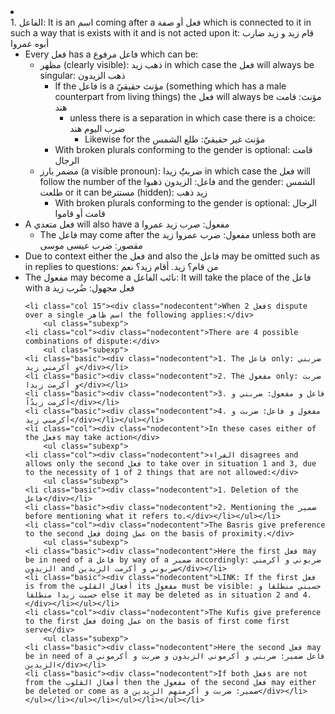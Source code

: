 <li class="col 14"><div class="nodecontent">1. الفاعل: It is an اسم coming after a فعل أو صفة which is connected to it in such a way that is exists with it and is not acted upon it: قام زيد و زيد ضارب أبوه عمروا</div>
		<ul class="subexp">
	<li class="col"><div class="nodecontent">Every فعل has a فاعل مرفوع which can be:</div>
		<ul class="subexp">
	<li class="col"><div class="nodecontent">مظهر (clearly visible): ذهب زيد in which case the فعل will always be singular: ذهب الزيدون</div>
		<ul class="subexp">
	<li class="col"><div class="nodecontent">If the فاعل is a مؤنث حقيقيّ (something which has a male counterpart from living things) the فعل will always be مؤنث: قامت هند</div>
		<ul class="subexp">
	<li class="col"><div class="nodecontent">unless there is a separation in which case there is a choice: ضرب اليوم هند</div>
		<ul class="subexp">
	<li class="basic"><div class="nodecontent">Likewise for the مؤنث غير حقيقيّ: طلع الشمس</div></li></ul></li></ul></li>
	<li class="basic"><div class="nodecontent">With broken plurals conforming to the gender is optional: قامت الرجال</div></li></ul></li>
	<li class="col"><div class="nodecontent">مضمر بارز (a visible pronoun): ضربتَُِ زيدا in which case the فعل will follow the number of the فاعل: الزيدون ذهبوا and the gender: الشمس طلعت or it can beمستتر (hidden): زيد ذهب</div>
		<ul class="subexp">
	<li class="basic"><div class="nodecontent">With broken plurals conforming to the gender is optional: الرجال قامت أو قاموا</div></li></ul></li></ul></li>
	<li class="col"><div class="nodecontent">A فعل متعدي will also have a مفعول: صرب زيد عمروا</div>
		<ul class="subexp">
	<li class="basic"><div class="nodecontent">The فاعل may come after the مفعول: ضرب عمروا زيد unless both are مقصور: ضرب عيسى موسى</div></li></ul></li>
	<li class="basic"><div class="nodecontent">Due to context either the فعل and also the فاعل may be omitted such as in replies to questions: من قام؟ زيد. أقام زيد؟ نعم</div></li>
	<li class="basic"><div class="nodecontent">The مفعول may become a نائب الفاعل: It will take the place of the فاعل with a فعل مجهول: ضُرب زيد</div></li>


	<li class="col 15"><div class="nodecontent">When 2 فعلs dispute over a single اسم ظاهر the following applies:</div>
		<ul class="subexp">
	<li class="col"><div class="nodecontent">There are 4 possible combinations of dispute:</div>
		<ul class="subexp">
	<li class="basic"><div class="nodecontent">1. The فاعل only: ضربني و أكرمني زيد</div></li>
	<li class="basic"><div class="nodecontent">2. The مفعول only: ضربت و أكرمت زيدا</div></li>
	<li class="basic"><div class="nodecontent">3. فاعل و مفعول: ضربني و أكرمت زيدٌاً</div></li>
	<li class="basic"><div class="nodecontent">4. مفعول و فاعل: ضربت و أكرمني زيد</div></li></ul></li>
	<li class="col"><div class="nodecontent">In these cases either of the فعلs may take action</div>
		<ul class="subexp">
	<li class="col"><div class="nodecontent">الفراء disagrees and allows only the second فعل to take over in situation 1 and 3, due to the necessity of 1 of 2 things that are not allowed:</div>
		<ul class="subexp">
	<li class="basic"><div class="nodecontent">1. Deletion of the فاعل</div></li>
	<li class="basic"><div class="nodecontent">2. Mentioning the ضمير before mentioning what it refers to.</div></li></ul></li>
	<li class="col"><div class="nodecontent">The Basris give preference to the second فعل doing عمل on the basis of proximity.</div>
		<ul class="subexp">
	<li class="basic"><div class="nodecontent">Here the first فعل may be in need of a فاعل by way of a ضمير accordingly: ضربوني و أكرمني الزيدون and ضربوني و أكرمت الزيدين</div></li>
	<li class="basic"><div class="nodecontent">LINK: If the first فعل is from the أفعال القلوب its مفعول must be visible: حسبني منطلقا و حسبت زيدا منطلقا else it may be deleted as in situation 2 and 4.</div></li></ul></li>
	<li class="col"><div class="nodecontent">The Kufis give preference to the first فعل doing عمل on the basis of first come first serve</div>
		<ul class="subexp">
	<li class="basic"><div class="nodecontent">Here the second فعل may be in need of a فاعل ضمير: ضربني و أكرموني الزيدون و ضربت و أكرموني الزيدين</div></li>
	<li class="basic"><div class="nodecontent">If both فعلs are not from the أفعال القلوب then the مفعول of the second فعل may either be deleted or come as a ضمير: ضربت و أكرمتهم الزيدين</div></li></ul></li></ul></li></ul></li></ul></li>